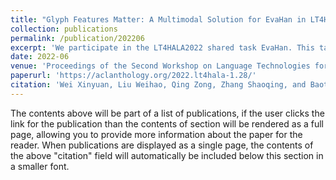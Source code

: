```yaml
---
title: "Glyph Features Matter: A Multimodal Solution for EvaHan in LT4HALA2022"
collection: publications
permalink: /publication/202206
excerpt: 'We participate in the LT4HALA2022 shared task EvaHan. This task has two subtasks. Subtask 1 is word segmentation, and subtask 2 is part-of-speech tagging. Each subtask consists of two tracks, a close track that can only use the data and models provided by the organizer, and an open track without restrictions. We employ three pre-trained models, two of which are open-source pre-trained models for ancient Chinese (Siku-Roberta and roberta-classical-chinese), and one is our pre-trained GlyphBERT combined with glyph features. Our methods include data augmentation, data pre-processing, model pretraining, downstream fine-tuning, k-fold cross validation and model ensemble. We achieve competitive P, R, and F1 scores on both our own validation set and the final public test set.'
date: 2022-06
venue: 'Proceedings of the Second Workshop on Language Technologies for Historical and Ancient Languages'
paperurl: 'https://aclanthology.org/2022.lt4hala-1.28/'
citation: 'Wei Xinyuan, Liu Weihao, Qing Zong, Zhang Shaoqing, and Baotian Hu. 2022. Glyph Features Matter: A Multimodal Solution for EvaHan in LT4HALA2022. In Proceedings of the Second Workshop on Language Technologies for Historical and Ancient Languages, pages 178–182, Marseille, France. European Language Resources Association.'
---
```


The contents above will be part of a list of publications, if the user clicks the link for the publication than the contents of section will be rendered as a full page, allowing you to provide more information about the paper for the reader. When publications are displayed as a single page, the contents of the above "citation" field will automatically be included below this section in a smaller font.
